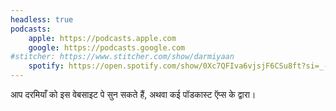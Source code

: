 ```yaml
---
headless: true
podcasts:
    apple: https://podcasts.apple.com
    google: https://podcasts.google.com
#stitcher: https://www.stitcher.com/show/darmiyaan
    spotify: https://open.spotify.com/show/0Xc7QFIva6vjsjF6CSu8ft?si=_-eOjR2uT6GJDXBIE69VnQ
---
```


आप दरमियाँ को इस वेबसाइट पे सुन सकते हैं, अथवा कई पॉडकास्ट ऍप्स के द्वारा।
